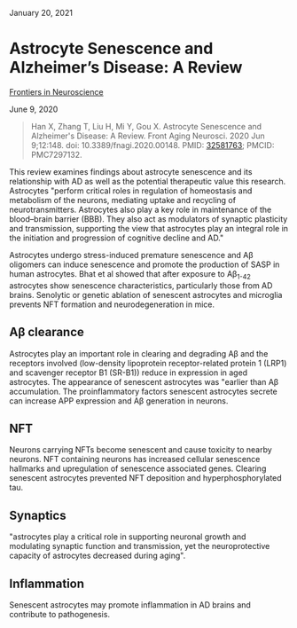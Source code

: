 January 20, 2021

# Astrocyte Senescence and Alzheimer’s Disease: A Review

[Frontiers in Neuroscience](https://www.frontiersin.org/articles/10.3389/fnagi.2020.00148/full)

June 9, 2020

> Han X, Zhang T, Liu H, Mi Y, Gou X. Astrocyte Senescence and Alzheimer's
> Disease: A Review. Front Aging Neurosci. 2020 Jun 9;12:148. doi:
> 10.3389/fnagi.2020.00148. PMID:
> [32581763](https://pubmed.ncbi.nlm.nih.gov/32581763); PMCID: PMC7297132.

This review examines findings about astrocyte senescence and its relationship
with AD as well as the potential therapeutic value this research. 
Astrocytes "perform critical roles in regulation of homeostasis and metabolism
of the neurons, mediating uptake and recycling of neurotransmitters. Astrocytes
also play a key role in maintenance of the blood–brain barrier (BBB). They also
act as modulators of synaptic plasticity and transmission, supporting the view
that astrocytes play an integral role in the initiation and progression of
cognitive decline and AD."

Astrocytes undergo stress-induced premature senescence and Aβ oligomers can
induce senescence and promote the production of SASP in human astrocytes. Bhat
et al showed that after exposure to Aβ<sub>1-42</sub> astrocytes show senescence
characteristics, particularly those from AD brains. Senolytic or genetic
ablation of senescent astrocytes and microglia prevents NFT formation and
neurodegeneration in mice.

## Aβ clearance

Astrocytes play an important role in clearing and degrading Aβ and the receptors
involved (low-density lipoprotein receptor-related protein 1 (LRP1) and
scavenger receptor B1 (SR-B1)) reduce in expression in aged astrocytes. The
appearance of senescent astrocytes was "earlier than Aβ accumulation. The
proinflammatory factors senescent astrocytes secrete can increase APP expression
and Aβ generation in neurons.

## NFT

Neurons carrying NFTs become senescent and cause toxicity to nearby neurons. NFT
containing neurons has increased cellular senescence hallmarks and upregulation
of senescence associated genes. Clearing senescent astrocytes prevented NFT
deposition and hyperphosphorylated tau.

## Synaptics

"astrocytes play a critical role in supporting neuronal growth and modulating
synaptic function and transmission, yet the neuroprotective capacity of
astrocytes decreased during aging".

## Inflammation

Senescent astrocytes may promote inflammation in AD brains and contribute to
pathogenesis.
